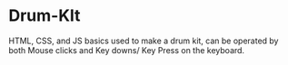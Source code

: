 # Drum-KIt
HTML, CSS, and JS basics used to make a drum kit, can be operated by both Mouse clicks and Key downs/ Key Press on the keyboard.
